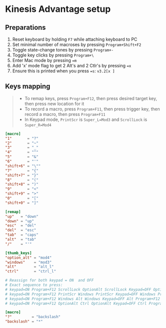 # Kinesis Advantage setup

## Preparations

1. Reset keyboard by holding `F7` while attaching keyboard to PC
1. Set minimal number of macroses by pressing `Program+Shift+F2`
1. Toggle state-change tones by pressing `Program+-`
1. Toggle key clicks by pressing `Program+\`
1. Enter Mac mode by pressing `=m`
1. Add 'x' mode flag to get 2 Alt's and 2 Ctlr's by pressing `=x`
1. Ensure this is printed when you press `=s`: `v3.2[x ]`

## Keys mapping

> - To remap keys, press `Program+F12`, then press desired target key, then press new location for it
> - To record a macro, press `Program+F11`, then press trigger key, then record a macro, then press `Program+F11`
> - In Keypad mode, `PrintScr` is `Super_L=Mod3` and `ScrollLock` is `Super_R=Mod4`

```toml
[macro]
"1"       = "?"
"2"       = "~"
"3"       = "_"
"4"       = "^"
"5"       = "&"
"6"       = "'"
"shift+6" = "\""
"7"       = "{"
"shift+7" = "}"
"8"       = "("
"shift+8" = ")"
"9"       = "<"
"shift+9" = ">"
"0"       = "["
"shift+0" = "]"

[remap]
"up"   = "down"
"down" = "up"
"esc"  = "del"
"del"  = "esc"
"tab"  = "caps"
"alt"  = "tab"
"/"    = "'"

[thumb_keys]
"option_alt" = "mod4"
"windows"    = "mod3"
"alt"        = "alt_l"
"ctrl"       = "ctrl_l"

# Reassign for both keypad = ON  and OFF
# Exact sequence to press:
# keypad=ON Program+F12 ScrollLock OptionAlt ScrollLock Keypad=OFF OptionAlt Program+F12
# keypad=ON Program+F12 PrintScr Windows PrintScr Keypad=OFF Windows Program+F12
# keypad=ON Program+F12 Windows Alt Windows Keypad=OFF Alt Program+F12
# keypad=ON Program+F12 OptionAlt Ctrl OptionAlt Keypad=OFF Ctrl Program+F12

[macro]
"?"         = "backslash"
"backslash" = "*"
```
